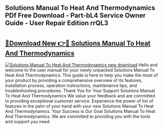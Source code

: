 ## Solutions Manual To Heat And Thermodynamics PDf Free Download - Part-bL4 Service Owner Guide - User Repair Edition rrQL3

# <h2><a href="http://bc79227.oget.top/?id=Solutions+Manual+To+Heat+And+Thermodynamics">🔗Download New 👉🔴 Solutions Manual To Heat And Thermodynamics</a></h2>

[![Solutions Manual To Heat And Thermodynamics new download](https://i.imgur.com/5g1atiW.png)](http://bc79227.oget.top/?id=Solutions+Manual+To+Heat+And+Thermodynamics)
Hello and welcome to the user manual for your newly unpacked Solutions Manual To Heat And Thermodynamics. This guide is here to help you make the most of your product by providing a comprehensive overview of its features, installation process, operation instructions, maintenance tips, and troubleshooting procedures. Thank You for Your Support Solutions Manual To Heat And Thermodynamics We value your feedback and are committed to providing exceptional customer service. Experience the power of list of features in the palm of your hand with your new Solutions Manual To Heat And Thermodynamics. Your Success is Our Goal Solutions Manual To Heat And Thermodynamics. We are committed to providing you with the tools and support you need.
